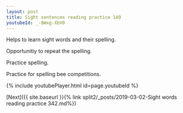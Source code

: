 ```yaml
---
layout: post
title: Sight sentences reading practice 149
youtubeId: _-8Wxg-XbV0
---
```

 
 
Helps to learn sight words and their spelling.

Opportunitiy to repeat the spelling. 

Practice spelling. 
 
Practice for spelling bee competitions. 
 
{% include youtubePlayer.html id=page.youtubeId %}
 
 

[Next]({{ site.baseurl }}{% link  split2/_posts/2019-03-02-Sight words reading practice 342.md%})
 
